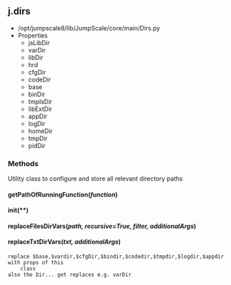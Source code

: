 <!-- toc -->
## j.dirs

- /opt/jumpscale8/lib/JumpScale/core/main/Dirs.py
- Properties
    - jsLibDir
    - varDir
    - libDir
    - hrd
    - cfgDir
    - codeDir
    - base
    - binDir
    - tmplsDir
    - libExtDir
    - appDir
    - logDir
    - homeDir
    - tmpDir
    - pidDir

### Methods

Utility class to configure and store all relevant directory paths

#### getPathOfRunningFunction(*function*) 

#### init(**) 

#### replaceFilesDirVars(*path, recursive=True, filter, additionalArgs*) 

#### replaceTxtDirVars(*txt, additionalArgs*) 

```
replace $base,$vardir,$cfgDir,$bindir,$codedir,$tmpdir,$logdir,$appdir with props of this
    class
also the Dir... get replaces e.g. varDir

```

